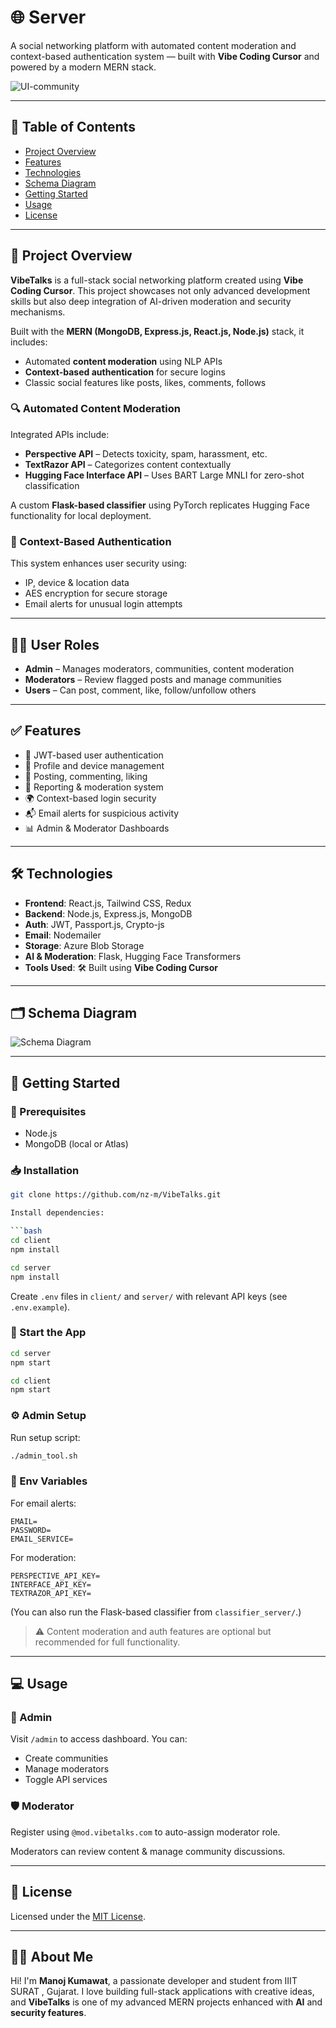 # 🌐 Server

A social networking platform with automated content moderation and context-based authentication system — built with **Vibe Coding Cursor** and powered by a modern MERN stack.

![UI-community](https://raw.githubusercontent.com/nz-m/VibeTalks/main/resources/UI-community.png)

---

## 📌 Table of Contents

- [Project Overview](#project-overview)
- [Features](#features)
- [Technologies](#technologies)
- [Schema Diagram](#schema-diagram)
- [Getting Started](#getting-started)
- [Usage](#usage)
- [License](#license)

---

## 🧠 Project Overview

**VibeTalks** is a full-stack social networking platform created using **Vibe Coding Cursor**. This project showcases not only advanced development skills but also deep integration of AI-driven moderation and security mechanisms.

Built with the **MERN (MongoDB, Express.js, React.js, Node.js)** stack, it includes:

- Automated **content moderation** using NLP APIs  
- **Context-based authentication** for secure logins  
- Classic social features like posts, likes, comments, follows  

### 🔍 Automated Content Moderation

Integrated APIs include:

- **Perspective API** – Detects toxicity, spam, harassment, etc.  
- **TextRazor API** – Categorizes content contextually  
- **Hugging Face Interface API** – Uses BART Large MNLI for zero-shot classification  

A custom **Flask-based classifier** using PyTorch replicates Hugging Face functionality for local deployment.

### 🔐 Context-Based Authentication

This system enhances user security using:

- IP, device & location data  
- AES encryption for secure storage  
- Email alerts for unusual login attempts  

---

## 🧑‍💼 User Roles

- **Admin** – Manages moderators, communities, content moderation  
- **Moderators** – Review flagged posts and manage communities  
- **Users** – Can post, comment, like, follow/unfollow others  

---

## ✅ Features

- 🔐 JWT-based user authentication  
- 👤 Profile and device management  
- 📝 Posting, commenting, liking  
- 📢 Reporting & moderation system  
- 🌍 Context-based login security  
- 📬 Email alerts for suspicious activity  
- 📊 Admin & Moderator Dashboards  

---

## 🛠 Technologies

- **Frontend**: React.js, Tailwind CSS, Redux  
- **Backend**: Node.js, Express.js, MongoDB  
- **Auth**: JWT, Passport.js, Crypto-js  
- **Email**: Nodemailer  
- **Storage**: Azure Blob Storage  
- **AI & Moderation**: Flask, Hugging Face Transformers  
- **Tools Used**: 🛠 Built using **Vibe Coding Cursor**

---

## 🗂 Schema Diagram

![Schema Diagram](https://raw.githubusercontent.com/nz-m/VibeTalks/main/resources/Schema-Diagram.png)

---

## 🚀 Getting Started

### 🔧 Prerequisites

- Node.js  
- MongoDB (local or Atlas)

### 📥 Installation

```bash
git clone https://github.com/nz-m/VibeTalks.git

Install dependencies:

```bash
cd client
npm install
```

```bash
cd server
npm install
```

Create `.env` files in `client/` and `server/` with relevant API keys (see `.env.example`).

### 🔌 Start the App

```bash
cd server
npm start
```

```bash
cd client
npm start
```

### ⚙️ Admin Setup

Run setup script:

```bash
./admin_tool.sh
```

### 🔐 Env Variables

For email alerts:

```env
EMAIL=
PASSWORD=
EMAIL_SERVICE=
```

For moderation:

```env
PERSPECTIVE_API_KEY=
INTERFACE_API_KEY=
TEXTRAZOR_API_KEY=
```

(You can also run the Flask-based classifier from `classifier_server/`.)

> ⚠️ Content moderation and auth features are optional but recommended for full functionality.

---

## 💻 Usage

### 👑 Admin

Visit `/admin` to access dashboard. You can:

- Create communities
- Manage moderators
- Toggle API services

### 🛡 Moderator

Register using `@mod.vibetalks.com` to auto-assign moderator role.

Moderators can review content & manage community discussions.

---

## 📜 License

Licensed under the [MIT License](https://github.com/nz-m/VibeTalks/blob/main/LICENSE).

---

## 🙋‍♂️ About Me

Hi! I'm **Manoj Kumawat**, a passionate developer and student from IIIT SURAT , Gujarat. I love building full-stack applications with creative ideas, and **VibeTalks** is one of my advanced MERN projects enhanced with **AI** and **security features**.


